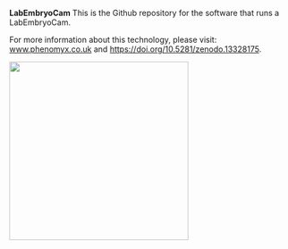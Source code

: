 **LabEmbryoCam**
This is the Github repository for the software that runs a LabEmbryoCam.

For more information about this technology, please visit: www.phenomyx.co.uk and https://doi.org/10.5281/zenodo.13328175.

<img src="https://github.com/user-attachments/assets/8474290f-f445-4cc5-b272-15405a5b88eb" width= "320">
